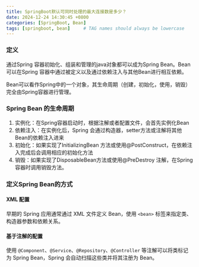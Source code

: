```yaml
---
title: SpringBoot默认可同时处理的最大连接数是多少？
date: 2024-12-24 14:30:45 +0800
categories: [SpringBoot, Bean]
tags: [springboot, bean]     # TAG names should always be lowercase
---
```


###  定义

通过Spring 容器初始化、组装和管理的java对象都可以成为Spring Bean。Bean可以在Spring 容器中通过被定义以及通过依赖注入与其他Bean进行相互依赖。

Bean可以看作Spring中的一个对象，其生命周期（创建，初始化，使用，销毁）完全由Spring容器进行管理。



### Spring Bean 的生命周期

1. 实例化：在Spring容器启动时，根据注解或者配置文件，会首先实例化Bean
2. 依赖注入：在实例化后，Spring 会通过构造器，setter方法或注解将其他Bean的依赖注入进来
3. 初始化：如果实现了InitializingBean 方法或使用@PostConstruct，在依赖注入完成后会调用相应的初始化方法
4. 销毁：如果实现了DisposableBean方法或使用@PreDestroy 注解，在Spring容器时调用销毁方法。





### 定义Spring Bean的方式

#### XML 配置

早期的 Spring 应用通常通过 XML 文件定义 Bean，使用 `<bean>` 标签来指定类、构造器参数和依赖关系。

#### 基于注解的配置
使用 `@Component`、`@Service`、`@Repository`、`@Controller` 等注解可以将类标记为 Spring Bean，Spring 会自动扫描这些类并将其注册为 Bean。

相关：

[url]: ./2024-11-29-@Service,@Componet,@Controller等区别.md	"@Service,@Componet,@Controller等区别"



#### Java 配置类
通过 `@Configuration` 和 `@Bean` 注解，可以在 Java 类中手动定义 Bean。相比 XML 配置，这种方式更加简洁和类型安全。
